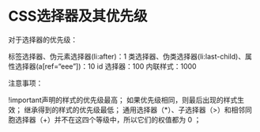 # CSS选择器及其优先级

对于选择器的优先级：

标签选择器、伪元素选择器(li:after)：1
类选择器、伪类选择器(li:last-child)、属性选择器(a[ref=“eee”])：10
id 选择器：100
内联样式：1000

注意事项：

!important声明的样式的优先级最高；
如果优先级相同，则最后出现的样式生效；
继承得到的样式的优先级最低；
通用选择器（*）、子选择器（>）和相邻同胞选择器（+）并不在这四个等级中，所以它们的权值都为 0 ；
